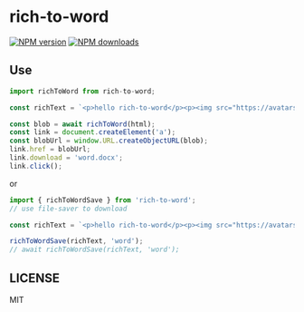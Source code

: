 # rich-to-word

[![NPM version](https://img.shields.io/npm/v/rich-to-word.svg?style=flat)](https://npmjs.org/package/rich-to-word)
[![NPM downloads](http://img.shields.io/npm/dm/rich-to-word.svg?style=flat)](https://npmjs.org/package/rich-to-word)

## Use

```js
import richToWord from rich-to-word;

const richText = `<p>hello rich-to-word</p><p><img src="https://avatars.githubusercontent.com/u/8125081?v=4" alt="" data-href="" style=""/></p>`

const blob = await richToWord(html);
const link = document.createElement('a');
const blobUrl = window.URL.createObjectURL(blob);
link.href = blobUrl;
link.download = 'word.docx';
link.click();

```

or

```js
import { richToWordSave } from 'rich-to-word';
// use file-saver to download

const richText = `<p>hello rich-to-word</p><p><img src="https://avatars.githubusercontent.com/u/8125081?v=4" alt="" data-href="" style=""/></p>`;

richToWordSave(richText, 'word');
// await richToWordSave(richText, 'word');
```

## LICENSE

MIT
